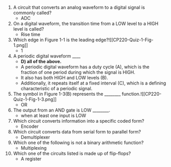 1. A circuit that converts an analog waveform to a digital signal is commonly called?
	- ADC
2. On a digital waveform, the transition time from a LOW level to a HIGH level is called?
	- Rise time
3. Which edge in Figure 1-1 is the leading edge?![[CP220-Quiz-1-Fig-1.png]]
	- 1
4. A periodic digital waveform \_\_\_\_
	- **D) all of the above.**
	- A periodic digital waveform has a duty cycle (A), which is the fraction of one period during which the signal is HIGH.
	- It also has both HIGH and LOW levels (B).
	- Additionally, it repeats itself at a fixed interval (C), which is a defining characteristic of a periodic signal.
5. The symbol in Figure 1-3(B) represents the ________ function.![[CP220-Quiz-1-Fig-1-3.png]]
	- OR 
6. The output from an AND gate is LOW \_\_\_\_\_\_\_\_.
	- when at least one input is LOW 
7. Which circuit converts information into a specific coded form?
	- Encoder
8. Which circuit converts data from serial form to parallel form?
	- Demultiplexer
9. Which one of the following is not a binary arithmetic function?
	- Multiplexing
10. Which one of the circuits listed is made up of flip-flops?
	- A register 